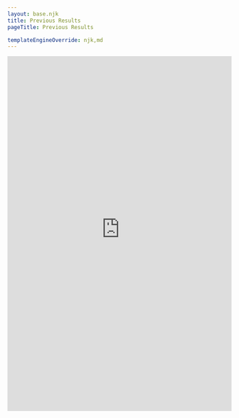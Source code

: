 ```yaml
---
layout: base.njk
title: Previous Results
pageTitle: Previous Results

templateEngineOverride: njk,md
---
```

<div id="nav" style="display:none">1</div>

<iframe frameborder="0" width="100%" height="800" src="https://www.kingstonregatta.co.uk/results/index.php"> </iframe>
	<!--<iframe frameborder="0" style="overflow:hidden;height:100%;width:100%" height="100%" width="100%" src="https://www.kingstonregatta.co.uk/results/index.php"> </iframe>-->